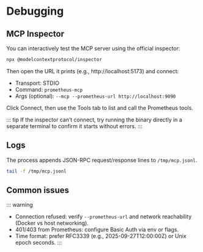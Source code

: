 # Debugging

## MCP Inspector

You can interactively test the MCP server using the official inspector:

```bash
npx @modelcontextprotocol/inspector
```

Then open the URL it prints (e.g., http://localhost:5173) and connect:
- Transport: STDIO
- Command: `prometheus-mcp`
- Args (optional): `--mcp --prometheus-url http://localhost:9090`

Click Connect, then use the Tools tab to list and call the Prometheus tools.

::: tip
If the inspector can’t connect, try running the binary directly in a separate terminal to confirm it starts without errors.
:::

## Logs

The process appends JSON-RPC request/response lines to `/tmp/mcp.jsonl`.

```bash
tail -f /tmp/mcp.jsonl
```

## Common issues

::: warning
- Connection refused: verify `--prometheus-url` and network reachability (Docker vs host networking).
- 401/403 from Prometheus: configure Basic Auth via env or flags.
- Time format: prefer RFC3339 (e.g., 2025-09-27T12:00:00Z) or Unix epoch seconds.
:::
